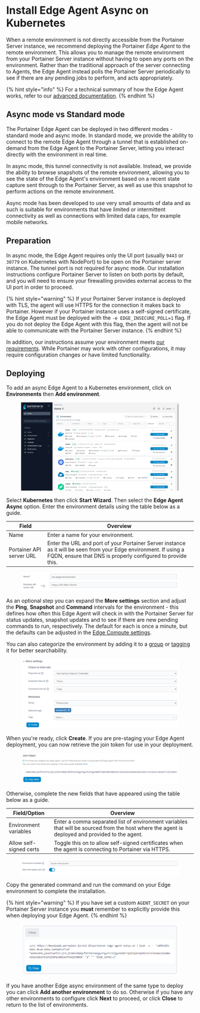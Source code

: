 # Install Edge Agent Async on Kubernetes

When a remote environment is not directly accessible from the Portainer Server instance, we recommend deploying the Portainer _Edge Agent_ to the remote environment. This allows you to manage the remote environment from your Portainer Server instance without having to open any ports on the environment. Rather than the traditional approach of the server connecting to Agents, the Edge Agent instead polls the Portainer Server periodically to see if there are any pending jobs to perform, and acts appropriately.

{% hint style="info" %}
For a technical summary of how the Edge Agent works, refer to our [advanced documentation](../../../../advanced/edge-agent.md).
{% endhint %}

## Async mode vs Standard mode

The Portainer Edge Agent can be deployed in two different modes - standard mode and async mode. In standard mode, we provide the ability to connect to the remote Edge Agent through a tunnel that is established on-demand from the Edge Agent to the Portainer Server, letting you interact directly with the environment in real time.&#x20;

In async mode, this tunnel connectivity is not available. Instead, we provide the ability to browse snapshots of the remote environment, allowing you to see the state of the Edge Agent's environment based on a recent state capture sent through to the Portainer Server, as well as use this snapshot to perform actions on the remote environment.&#x20;

Async mode has been developed to use very small amounts of data and as such is suitable for environments that have limited or intermittent connectivity as well as connections with limited data caps, for example mobile networks.&#x20;

## Preparation

In async mode, the Edge Agent requires only the UI port (usually `9443` or `30779` on Kubernetes with NodePort) to be open on the Portainer server instance. The tunnel port is not required for async mode. Our installation instructions configure Portainer Server to listen on both ports by default, and you will need to ensure your firewalling provides external access to the UI port in order to proceed.

{% hint style="warning" %}
If your Portainer Server instance is deployed with TLS, the agent will use HTTPS for the connection it makes back to Portainer. However if your Portainer instance uses a self-signed certificate, the Edge Agent must be deployed with the `-e EDGE_INSECURE_POLL=1` flag. If you do not deploy the Edge Agent with this flag, then the agent will not be able to communicate with the Portainer Server instance.
{% endhint %}

In addition, our instructions assume your environment meets [our requirements](../../../../start/requirements-and-prerequisites.md). While Portainer may work with other configurations, it may require configuration changes or have limited functionality.

## Deploying

To add an async Edge Agent to a Kubernetes environment, click on **Environments** then **Add environment**.&#x20;

<figure><img src="../../../../.gitbook/assets/2.18-environments-add.gif" alt=""><figcaption></figcaption></figure>

Select **Kubernetes** then click **Start Wizard**. Then select the **Edge Agent Async** option. Enter the environment details using the table below as a guide.

| Field                    | Overview                                                                                                                                                                         |
| ------------------------ | -------------------------------------------------------------------------------------------------------------------------------------------------------------------------------- |
| Name                     | Enter a name for your environment.                                                                                                                                               |
| Portainer API server URL | Enter the URL and port of your Portainer Server instance as it will be seen from your Edge environment. If using a FQDN, ensure that DNS is properly configured to provide this. |

<figure><img src="../../../../.gitbook/assets/2.18-environments-add-docker-edge-async-name (1).png" alt=""><figcaption></figcaption></figure>

As an optional step you can expand the **More settings** section and adjust the **Ping**, **Snapshot** and **Command** intervals for the environment - this defines how often this Edge Agent will check in with the Portainer Server for status updates, snapshot updates and to see if there are new pending commands to run, respectively. The default for each is once a minute, but the defaults can be adjusted in the [Edge Compute settings](../../../settings/edge.md#async-check-in-intervals).&#x20;

You can also categorize the environment by adding it to a [group](../../groups.md) or [tagging](../../tags.md) it for better searchability.

<figure><img src="../../../../.gitbook/assets/2.18-environments-add-docker-edge-async-settings.png" alt=""><figcaption></figcaption></figure>

When you're ready, click **Create**. If you are pre-staging your Edge Agent deployment, you can now retrieve the join token for use in your deployment.&#x20;

<figure><img src="../../../../.gitbook/assets/2.18-environments-add-docker-edge-jointoken.png" alt=""><figcaption></figcaption></figure>

Otherwise, complete the new fields that have appeared using the table below as a guide.

| Field/Option            | Overview                                                                                                                                        |
| ----------------------- | ----------------------------------------------------------------------------------------------------------------------------------------------- |
| Environment variables   | Enter a comma separated list of environment variables that will be sourced from the host where the agent is deployed and provided to the agent. |
| Allow self-signed certs | Toggle this on to allow self-signed certificates when the agent is connecting to Portainer via HTTPS.                                           |

<figure><img src="../../../../.gitbook/assets/2.18-environments-add-docker-edge-envvars.png" alt=""><figcaption></figcaption></figure>

Copy the generated command and run the command on your Edge environment to complete the installation.

{% hint style="warning" %}
If you have set a custom `AGENT_SECRET` on your Portainer Server instance you **must** remember to explicitly provide this when deploying your Edge Agent.
{% endhint %}

<figure><img src="../../../../.gitbook/assets/2.18-environments-add-k8s-edge-async-command.png" alt=""><figcaption></figcaption></figure>

If you have another Edge async environment of the same type to deploy you can click **Add another environment** to do so. Otherwise if you have any other environments to configure click **Next** to proceed, or click **Close** to return to the list of environments.
